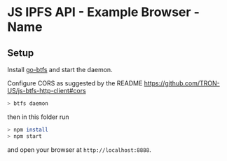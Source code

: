 # JS IPFS API - Example Browser - Name

## Setup

Install [go-btfs](https://github.com/TRON-US/go-btfs) and start the daemon.

Configure CORS as suggested by the README https://github.com/TRON-US/js-btfs-http-client#cors

```bash
> btfs daemon
```

then in this folder run

```bash
> npm install
> npm start
```

and open your browser at `http://localhost:8888`.
